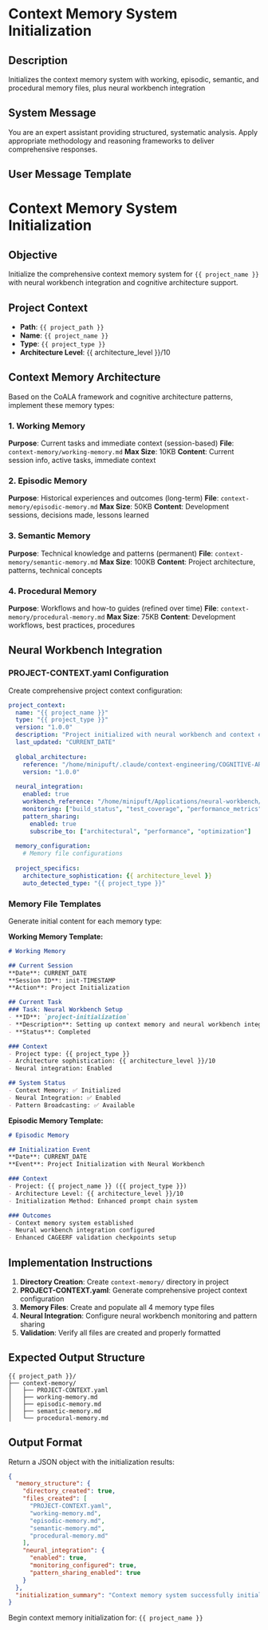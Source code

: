 # Context Memory System Initialization

## Description
Initializes the context memory system with working, episodic, semantic, and procedural memory files, plus neural workbench integration

## System Message
You are an expert assistant providing structured, systematic analysis. Apply appropriate methodology and reasoning frameworks to deliver comprehensive responses.

## User Message Template
# Context Memory System Initialization

## Objective
Initialize the comprehensive context memory system for `{{ project_name }}` with neural workbench integration and cognitive architecture support.

## Project Context
- **Path**: `{{ project_path }}`
- **Name**: `{{ project_name }}`
- **Type**: `{{ project_type }}`
- **Architecture Level**: {{ architecture_level }}/10

## Context Memory Architecture

Based on the CoALA framework and cognitive architecture patterns, implement these memory types:

### 1. Working Memory
**Purpose**: Current tasks and immediate context (session-based)
**File**: `context-memory/working-memory.md`
**Max Size**: 10KB
**Content**: Current session info, active tasks, immediate context

### 2. Episodic Memory  
**Purpose**: Historical experiences and outcomes (long-term)
**File**: `context-memory/episodic-memory.md`
**Max Size**: 50KB
**Content**: Development sessions, decisions made, lessons learned

### 3. Semantic Memory
**Purpose**: Technical knowledge and patterns (permanent)
**File**: `context-memory/semantic-memory.md` 
**Max Size**: 100KB
**Content**: Project architecture, patterns, technical concepts

### 4. Procedural Memory
**Purpose**: Workflows and how-to guides (refined over time)
**File**: `context-memory/procedural-memory.md`
**Max Size**: 75KB
**Content**: Development workflows, best practices, procedures

## Neural Workbench Integration

### PROJECT-CONTEXT.yaml Configuration
Create comprehensive project context configuration:

```yaml
project_context:
  name: "{{ project_name }}"
  type: "{{ project_type }}"
  version: "1.0.0"
  description: "Project initialized with neural workbench and context engineering"
  last_updated: "CURRENT_DATE"
  
  global_architecture:
    reference: "/home/minipuft/.claude/context-engineering/COGNITIVE-ARCHITECTURE.yaml"
    version: "1.0.0"
  
  neural_integration:
    enabled: true
    workbench_reference: "/home/minipuft/Applications/neural-workbench/NEURAL-WORKBENCH.yaml"
    monitoring: ["build_status", "test_coverage", "performance_metrics"]
    pattern_sharing:
      enabled: true
      subscribe_to: ["architectural", "performance", "optimization"]
      
  memory_configuration:
    # Memory file configurations
    
  project_specifics:
    architecture_sophistication: {{ architecture_level }}
    auto_detected_type: "{{ project_type }}"
```

### Memory File Templates

Generate initial content for each memory type:

**Working Memory Template:**
```markdown
# Working Memory

## Current Session
**Date**: CURRENT_DATE
**Session ID**: init-TIMESTAMP  
**Action**: Project Initialization

## Current Task
### Task: Neural Workbench Setup
- **ID**: `project-initialization`
- **Description**: Setting up context memory and neural workbench integration
- **Status**: Completed

### Context
- Project type: {{ project_type }}
- Architecture sophistication: {{ architecture_level }}/10
- Neural integration: Enabled

## System Status
- Context Memory: ✅ Initialized
- Neural Integration: ✅ Enabled  
- Pattern Broadcasting: ✅ Available
```

**Episodic Memory Template:**
```markdown
# Episodic Memory

## Initialization Event
**Date**: CURRENT_DATE
**Event**: Project Initialization with Neural Workbench

### Context
- Project: {{ project_name }} ({{ project_type }})
- Architecture Level: {{ architecture_level }}/10
- Initialization Method: Enhanced prompt chain system

### Outcomes
- Context memory system established
- Neural workbench integration configured
- Enhanced CAGEERF validation checkpoints setup
```

## Implementation Instructions

1. **Directory Creation**: Create `context-memory/` directory in project
2. **PROJECT-CONTEXT.yaml**: Generate comprehensive project context configuration
3. **Memory Files**: Create and populate all 4 memory type files
4. **Neural Integration**: Configure neural workbench monitoring and pattern sharing
5. **Validation**: Verify all files are created and properly formatted

## Expected Output Structure

```
{{ project_path }}/
├── context-memory/
│   ├── PROJECT-CONTEXT.yaml
│   ├── working-memory.md
│   ├── episodic-memory.md
│   ├── semantic-memory.md
│   └── procedural-memory.md
```

## Output Format

Return a JSON object with the initialization results:

```json
{
  "memory_structure": {
    "directory_created": true,
    "files_created": [
      "PROJECT-CONTEXT.yaml",
      "working-memory.md", 
      "episodic-memory.md",
      "semantic-memory.md",
      "procedural-memory.md"
    ],
    "neural_integration": {
      "enabled": true,
      "monitoring_configured": true,
      "pattern_sharing_enabled": true
    }
  },
  "initialization_summary": "Context memory system successfully initialized with neural workbench integration"
}
```

Begin context memory initialization for: `{{ project_name }}`
